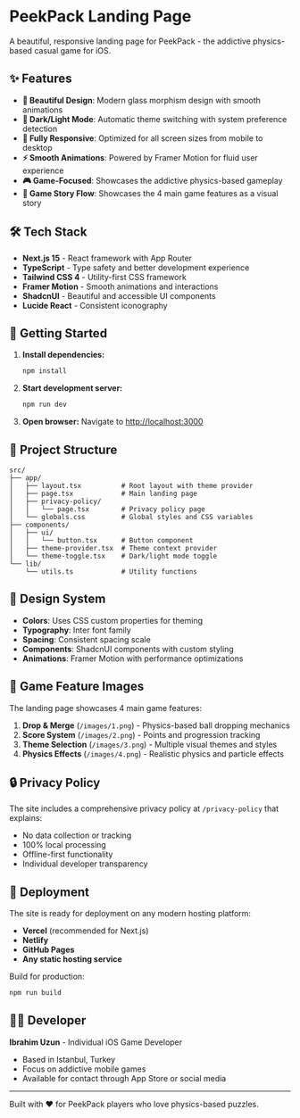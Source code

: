 # PeekPack Landing Page

A beautiful, responsive landing page for PeekPack - the addictive physics-based casual game for iOS.

## ✨ Features

- **🎨 Beautiful Design**: Modern glass morphism design with smooth animations
- **🌙 Dark/Light Mode**: Automatic theme switching with system preference detection
- **📱 Fully Responsive**: Optimized for all screen sizes from mobile to desktop
- **⚡ Smooth Animations**: Powered by Framer Motion for fluid user experience
- **🎮 Game-Focused**: Showcases the addictive physics-based gameplay
- **📸 Game Story Flow**: Showcases the 4 main game features as a visual story

## 🛠️ Tech Stack

- **Next.js 15** - React framework with App Router
- **TypeScript** - Type safety and better development experience
- **Tailwind CSS 4** - Utility-first CSS framework
- **Framer Motion** - Smooth animations and interactions
- **ShadcnUI** - Beautiful and accessible UI components
- **Lucide React** - Consistent iconography

## 🚀 Getting Started

1. **Install dependencies:**

   ```bash
   npm install
   ```

2. **Start development server:**

   ```bash
   npm run dev
   ```

3. **Open browser:**
   Navigate to [http://localhost:3000](http://localhost:3000)

## 📁 Project Structure

```
src/
├── app/
│   ├── layout.tsx          # Root layout with theme provider
│   ├── page.tsx            # Main landing page
│   ├── privacy-policy/
│   │   └── page.tsx        # Privacy policy page
│   └── globals.css         # Global styles and CSS variables
├── components/
│   ├── ui/
│   │   └── button.tsx      # Button component
│   ├── theme-provider.tsx  # Theme context provider
│   └── theme-toggle.tsx    # Dark/light mode toggle
└── lib/
    └── utils.ts            # Utility functions
```

## 🎨 Design System

- **Colors**: Uses CSS custom properties for theming
- **Typography**: Inter font family
- **Spacing**: Consistent spacing scale
- **Components**: ShadcnUI components with custom styling
- **Animations**: Framer Motion with performance optimizations

## 📱 Game Feature Images

The landing page showcases 4 main game features:

1. **Drop & Merge** (`/images/1.png`) - Physics-based ball dropping mechanics
2. **Score System** (`/images/2.png`) - Points and progression tracking
3. **Theme Selection** (`/images/3.png`) - Multiple visual themes and styles
4. **Physics Effects** (`/images/4.png`) - Realistic physics and particle effects

## 🔒 Privacy Policy

The site includes a comprehensive privacy policy at `/privacy-policy` that explains:

- No data collection or tracking
- 100% local processing
- Offline-first functionality
- Individual developer transparency

## 🚀 Deployment

The site is ready for deployment on any modern hosting platform:

- **Vercel** (recommended for Next.js)
- **Netlify**
- **GitHub Pages**
- **Any static hosting service**

Build for production:

```bash
npm run build
```

## 👨‍💻 Developer

**Ibrahim Uzun** - Individual iOS Game Developer

- Based in Istanbul, Turkey
- Focus on addictive mobile games
- Available for contact through App Store or social media

---

Built with ❤️ for PeekPack players who love physics-based puzzles.
